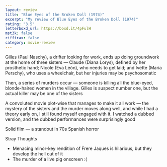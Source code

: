 ```yaml
---
layout: review
title: "Blue Eyes of the Broken Doll (1974)"
excerpt: "My review of Blue Eyes of the Broken Doll (1974)"
rating: "3.5"
letterboxd_url: https://boxd.it/4pFulH
mst3k: false
rifftrax: false
category: movie-review
---
```


Gilles (Paul Naschy), a drifter looking for work, ends up doing groundwork at the home of three sisters — Claude (Diana Lorys), defined by her prosthetic hand; Nicole (Eva León), who needs to get laid; and Ivette (Maria Perschy), who uses a wheelchair, but her injuries may be psychosomatic

Then, a series of murders occur — someone is killing all the blue-eyed, blonde-haired women in the village. Gilles is suspect number one, but the actual killer may be one of the sisters

A convoluted movie plot-wise that manages to make it all work — the mystery of the sisters and the murder moves along well, and while I had a theory early on, I still found myself engaged with it. I watched a dubbed version, and the dubbed performances were surprisingly good

Solid film — a standout in 70s Spanish horror

Stray Thoughts

- Menacing minor-key rendition of Frere Jaques is hilarious, but they develop the hell out of it
- The murder of a live pig onscreen :(
